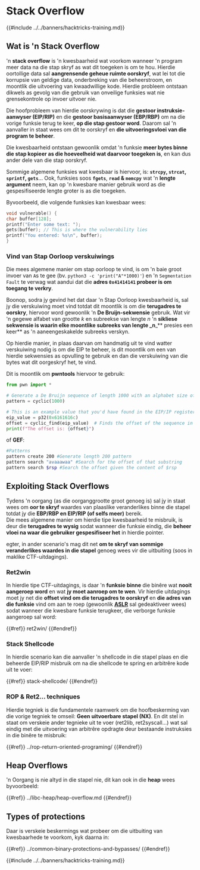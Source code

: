 # Stack Overflow

{{#include ../../banners/hacktricks-training.md}}

## Wat is 'n Stack Overflow

'n **stack overflow** is 'n kwesbaarheid wat voorkom wanneer 'n program meer data na die stap skryf as wat dit toegeken is om te hou. Hierdie oortollige data sal **aangrensende geheue ruimte oorskryf**, wat lei tot die korrupsie van geldige data, onderbreking van die beheerstroom, en moontlik die uitvoering van kwaadwillige kode. Hierdie probleem ontstaan dikwels as gevolg van die gebruik van onveilige funksies wat nie grensekontrole op invoer uitvoer nie.

Die hoofprobleem van hierdie oorskrywing is dat die **gestoor instruksie-aanwyser (EIP/RIP)** en die **gestoor basisaanwyser (EBP/RBP)** om na die vorige funksie terug te keer, **op die stap gestoor word**. Daarom sal 'n aanvaller in staat wees om dit te oorskryf en **die uitvoeringsvloei van die program te beheer**.

Die kwesbaarheid ontstaan gewoonlik omdat 'n funksie **meer bytes binne die stap kopieer as die hoeveelheid wat daarvoor toegeken is**, en kan dus ander dele van die stap oorskryf.

Sommige algemene funksies wat kwesbaar is hiervoor, is: **`strcpy`, `strcat`, `sprintf`, `gets`**... Ook, funksies soos **`fgets`**, **`read` & `memcpy`** wat 'n **lengte argument** neem, kan op 'n kwesbare manier gebruik word as die gespesifiseerde lengte groter is as die toegeken. 

Byvoorbeeld, die volgende funksies kan kwesbaar wees:
```c
void vulnerable() {
char buffer[128];
printf("Enter some text: ");
gets(buffer); // This is where the vulnerability lies
printf("You entered: %s\n", buffer);
}
```
### Vind van Stap Oorloop verskuiwings

Die mees algemene manier om stap oorloop te vind, is om 'n baie groot invoer van `A`s te gee (bv. `python3 -c 'print("A"*1000)'`) en 'n `Segmentation Fault` te verwag wat aandui dat die **adres `0x41414141` probeer is om toegang te verkry**.

Boonop, sodra jy gevind het dat daar 'n Stap Oorloop kwesbaarheid is, sal jy die verskuiwing moet vind totdat dit moontlik is om die **terugadres te oorskry**, hiervoor word gewoonlik 'n **De Bruijn-sekwensie** gebruik. Wat vir 'n gegewe alfabet van grootte _k_ en subreekse van lengte _n_ 'n **sikliese sekwensie is waarin elke moontlike subreeks van lengte \_n**\_\*\* presies een keer** as 'n aaneengeskakelde subreeks verskyn.

Op hierdie manier, in plaas daarvan om handmatig uit te vind watter verskuiwing nodig is om die EIP te beheer, is dit moontlik om een van hierdie sekwensies as opvulling te gebruik en dan die verskuiwing van die bytes wat dit oorgeskryf het, te vind.

Dit is moontlik om **pwntools** hiervoor te gebruik:
```python
from pwn import *

# Generate a De Bruijn sequence of length 1000 with an alphabet size of 256 (byte values)
pattern = cyclic(1000)

# This is an example value that you'd have found in the EIP/IP register upon crash
eip_value = p32(0x6161616c)
offset = cyclic_find(eip_value)  # Finds the offset of the sequence in the De Bruijn pattern
print(f"The offset is: {offset}")
```
of **GEF**:
```bash
#Patterns
pattern create 200 #Generate length 200 pattern
pattern search "avaaawaa" #Search for the offset of that substring
pattern search $rsp #Search the offset given the content of $rsp
```
## Exploiting Stack Overflows

Tydens 'n oorgang (as die oorganggrootte groot genoeg is) sal jy in staat wees om **oor te skryf** waardes van plaaslike veranderlikes binne die stapel totdat jy die **EBP/RBP en EIP/RIP (of selfs meer)** bereik.\
Die mees algemene manier om hierdie tipe kwesbaarheid te misbruik, is deur die **terugadres te wysig** sodat wanneer die funksie eindig, die **beheer vloei na waar die gebruiker gespesifiseer het** in hierdie pointer.

 egter, in ander scenario's mag dit net **om te skryf van sommige veranderlikes waardes in die stapel** genoeg wees vir die uitbuiting (soos in maklike CTF-uitdagings).

### Ret2win

In hierdie tipe CTF-uitdagings, is daar 'n **funksie** **binne** die binêre wat **nooit aangeroep word** en wat **jy moet aanroep om te wen**. Vir hierdie uitdagings moet jy net die **offset vind om die terugadres te oorskryf** en **die adres van die funksie** vind om aan te roep (gewoonlik [**ASLR**](../common-binary-protections-and-bypasses/aslr/index.html) sal gedeaktiveer wees) sodat wanneer die kwesbare funksie terugkeer, die verborge funksie aangeroep sal word:

{{#ref}}
ret2win/
{{#endref}}

### Stack Shellcode

In hierdie scenario kan die aanvaller 'n shellcode in die stapel plaas en die beheerde EIP/RIP misbruik om na die shellcode te spring en arbitrêre kode uit te voer:

{{#ref}}
stack-shellcode/
{{#endref}}

### ROP & Ret2... techniques

Hierdie tegniek is die fundamentele raamwerk om die hoofbeskerming van die vorige tegniek te omseil: **Geen uitvoerbare stapel (NX)**. En dit stel in staat om verskeie ander tegnieke uit te voer (ret2lib, ret2syscall...) wat sal eindig met die uitvoering van arbitrêre opdragte deur bestaande instruksies in die binêre te misbruik:

{{#ref}}
../rop-return-oriented-programing/
{{#endref}}

## Heap Overflows

'n Oorgang is nie altyd in die stapel nie, dit kan ook in die **heap** wees byvoorbeeld:

{{#ref}}
../libc-heap/heap-overflow.md
{{#endref}}

## Types of protections

Daar is verskeie beskermings wat probeer om die uitbuiting van kwesbaarhede te voorkom, kyk daarna in:

{{#ref}}
../common-binary-protections-and-bypasses/
{{#endref}}

{{#include ../../banners/hacktricks-training.md}}
